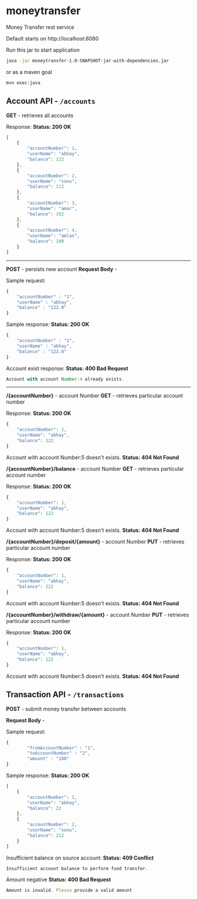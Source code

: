 
# moneytransfer 
Money Transfer rest service

Default starts on  http://localhost:8080

Run this jar to start application
```sh
java -jar moneytransfer-1.0-SNAPSHOT-jar-with-dependencies.jar
```
or as a maven goal

```sh
mvn exec:java
```
## Account API - `/accounts`

**GET** - retrieves all accounts

Response:
**Status: 200 OK**
```javascript
[
    {
        "accountNumber": 1,
        "userName": "abhay",
        "balance": 122
    },
    {
        "accountNumber": 2,
        "userName": "sonu",
        "balance": 112
    },
    {
        "accountNumber": 3,
        "userName": "amar",
        "balance": 192
    },
    {
        "accountNumber": 4,
        "userName": "amlan",
        "balance": 100
    }
]
```
---
**POST** - persists new account 
**Request Body** -

Sample request:
```javascript
{
	"accountNumber" : "1",
	"userName" : "abhay",
	"balance" : "122.0"
}

```

Sample response:
**Status: 200 OK**
```javascript
{
	"accountNumber" : "1",
	"userName" : "abhay",
	"balance" : "122.0"
}

```
Account exist response:
**Status: 400 Bad Request**
```javascript
Account with account Number:4 already exists.
```
---
**/{accountNumber}** - account Number
**GET** - retrieves particular account number

Response:
**Status: 200 OK**
```javascript
{
    "accountNumber": 1,
    "userName": "abhay",
    "balance": 122
}
```
Account with account Number:5 doesn't exists.
**Status: 404 Not Found**

**/{accountNumber}/balance** - account Number
**GET** - retrieves particular account number

Response:
**Status: 200 OK**
```javascript
{
    "accountNumber": 1,
    "userName": "abhay",
    "balance": 122
}
```
Account with account Number:5 doesn't exists.
**Status: 404 Not Found**

**/{accountNumber}/deposit/{amount}** - account Number
**PUT** - retrieves particular account number

Response:
**Status: 200 OK**
```javascript
{
    "accountNumber": 1,
    "userName": "abhay",
    "balance": 222
}
```
Account with account Number:5 doesn't exists.
**Status: 404 Not Found**

**/{accountNumber}/withdraw/{amount}** - account Number
**PUT** - retrieves particular account number

Response:
**Status: 200 OK**
```javascript
{
    "accountNumber": 1,
    "userName": "abhay",
    "balance": 122
}
```
Account with account Number:5 doesn't exists.
**Status: 404 Not Found**

## Transaction API - `/transactions`

**POST** - submit money transfer between accounts

**Request Body** -

Sample request:
```javascript
{
		"fromAccountNumber" : "1",
		"toAccountNumber" : "2",
		"amount" : "100"
}
```

Sample response:
**Status: 200 OK**
```javascript
[
    {
        "accountNumber": 1,
        "userName": "abhay",
        "balance": 22
    },
    {
        "accountNumber": 2,
        "userName": "sonu",
        "balance": 212
    }
]
```

Insufficient balance on source account:
**Status: 409 Conflict**
```javascript
Insufficient account balance to perform fund transfer.
```

Amount negative
**Status: 400 Bad Request**
```javascript
Amount is invalid. Please provide a valid amount
```
